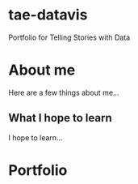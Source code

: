 # tae-datavis
Portfolio for Telling Stories with Data

# About me
Here are a few things about me...

## What I hope to learn
I hope to learn...

# Portfolio
